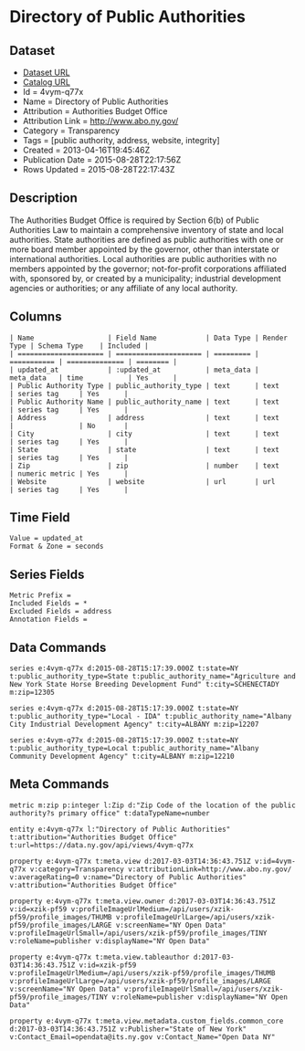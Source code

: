 # Directory of Public Authorities

## Dataset

* [Dataset URL](https://data.ny.gov/api/views/4vym-q77x/rows.json?accessType=DOWNLOAD)
* [Catalog URL](https://catalog.data.gov/dataset/directory-of-public-authorities)
* Id = 4vym-q77x
* Name = Directory of Public Authorities
* Attribution = Authorities Budget Office
* Attribution Link = http://www.abo.ny.gov/
* Category = Transparency
* Tags = [public authority, address, website, integrity]
* Created = 2013-04-16T19:45:46Z
* Publication Date = 2015-08-28T22:17:56Z
* Rows Updated = 2015-08-28T22:17:43Z

## Description

The Authorities Budget Office is required by Section 6(b) of Public Authorities Law to maintain a comprehensive inventory of state and local authorities.  State authorities are defined as public authorities with one or more board member appointed by the governor, other than interstate or international authorities.  Local authorities are public authorities with no members appointed by the governor; not-for-profit corporations affiliated with, sponsored by, or created by a municipality; industrial development agencies or authorities; or any affiliate of any local authority.

## Columns

```ls
| Name                  | Field Name            | Data Type | Render Type | Schema Type    | Included | 
| ===================== | ===================== | ========= | =========== | ============== | ======== | 
| updated_at            | :updated_at           | meta_data | meta_data   | time           | Yes      | 
| Public Authority Type | public_authority_type | text      | text        | series tag     | Yes      | 
| Public Authority Name | public_authority_name | text      | text        | series tag     | Yes      | 
| Address               | address               | text      | text        |                | No       | 
| City                  | city                  | text      | text        | series tag     | Yes      | 
| State                 | state                 | text      | text        | series tag     | Yes      | 
| Zip                   | zip                   | number    | text        | numeric metric | Yes      | 
| Website               | website               | url       | url         | series tag     | Yes      | 
```

## Time Field

```ls
Value = updated_at
Format & Zone = seconds
```

## Series Fields

```ls
Metric Prefix = 
Included Fields = *
Excluded Fields = address
Annotation Fields = 
```

## Data Commands

```ls
series e:4vym-q77x d:2015-08-28T15:17:39.000Z t:state=NY t:public_authority_type=State t:public_authority_name="Agriculture and New York State Horse Breeding Development Fund" t:city=SCHENECTADY m:zip=12305

series e:4vym-q77x d:2015-08-28T15:17:39.000Z t:state=NY t:public_authority_type="Local - IDA" t:public_authority_name="Albany City Industrial Development Agency" t:city=ALBANY m:zip=12207

series e:4vym-q77x d:2015-08-28T15:17:39.000Z t:state=NY t:public_authority_type=Local t:public_authority_name="Albany Community Development Agency" t:city=ALBANY m:zip=12210
```

## Meta Commands

```ls
metric m:zip p:integer l:Zip d:"Zip Code of the location of the public authority?s primary office" t:dataTypeName=number

entity e:4vym-q77x l:"Directory of Public Authorities" t:attribution="Authorities Budget Office" t:url=https://data.ny.gov/api/views/4vym-q77x

property e:4vym-q77x t:meta.view d:2017-03-03T14:36:43.751Z v:id=4vym-q77x v:category=Transparency v:attributionLink=http://www.abo.ny.gov/ v:averageRating=0 v:name="Directory of Public Authorities" v:attribution="Authorities Budget Office"

property e:4vym-q77x t:meta.view.owner d:2017-03-03T14:36:43.751Z v:id=xzik-pf59 v:profileImageUrlMedium=/api/users/xzik-pf59/profile_images/THUMB v:profileImageUrlLarge=/api/users/xzik-pf59/profile_images/LARGE v:screenName="NY Open Data" v:profileImageUrlSmall=/api/users/xzik-pf59/profile_images/TINY v:roleName=publisher v:displayName="NY Open Data"

property e:4vym-q77x t:meta.view.tableauthor d:2017-03-03T14:36:43.751Z v:id=xzik-pf59 v:profileImageUrlMedium=/api/users/xzik-pf59/profile_images/THUMB v:profileImageUrlLarge=/api/users/xzik-pf59/profile_images/LARGE v:screenName="NY Open Data" v:profileImageUrlSmall=/api/users/xzik-pf59/profile_images/TINY v:roleName=publisher v:displayName="NY Open Data"

property e:4vym-q77x t:meta.view.metadata.custom_fields.common_core d:2017-03-03T14:36:43.751Z v:Publisher="State of New York" v:Contact_Email=opendata@its.ny.gov v:Contact_Name="Open Data NY"
```